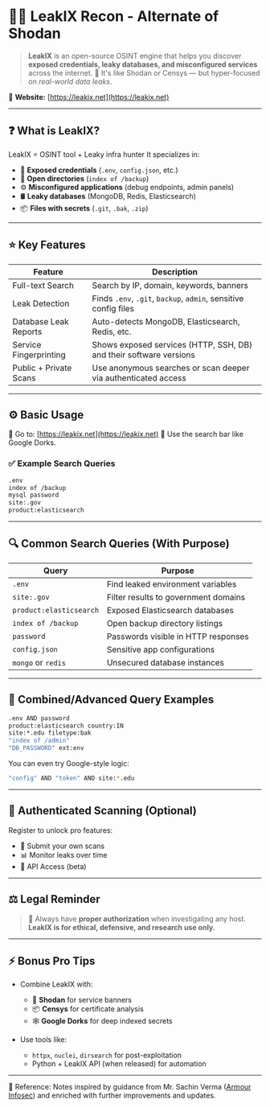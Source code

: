 
# 🕵️‍♂️ LeakIX Recon -  Alternate of Shodan
  
> **LeakIX** is an open-source OSINT engine that helps you discover **exposed credentials, leaky databases, and misconfigured services** across the internet.
> 📡 It's like Shodan or Censys — but hyper-focused on *real-world data leaks*.

🔗 **Website:** [https://leakix.net](https://leakix.net)

---

## ❓ What is LeakIX?

LeakIX = OSINT tool + Leaky infra hunter
It specializes in:

* 🔑 **Exposed credentials** (`.env`, `config.json`, etc.)
* 📂 **Open directories** (`index of /backup`)
* ⚙️ **Misconfigured applications** (debug endpoints, admin panels)
* 🛢️ **Leaky databases** (MongoDB, Redis, Elasticsearch)
* 📦 **Files with secrets** (`.git`, `.bak`, `.zip`)

---

## ⭐ Key Features

| Feature                | Description                                                        |
| ---------------------- | ------------------------------------------------------------------ |
| Full-text Search       | Search by IP, domain, keywords, banners                            |
| Leak Detection         | Finds `.env`, `.git`, `backup`, `admin`, sensitive config files    |
| Database Leak Reports  | Auto-detects MongoDB, Elasticsearch, Redis, etc.                   |
| Service Fingerprinting | Shows exposed services (HTTP, SSH, DB) and their software versions |
| Public + Private Scans | Use anonymous searches or scan deeper via authenticated access     |

---

## ⚙️ Basic Usage

🧭 Go to: [https://leakix.net](https://leakix.net)
📝 Use the search bar like Google Dorks.

### ✅ Example Search Queries

```bash
.env
index of /backup
mysql password
site:.gov
product:elasticsearch
```

---

## 🔍 Common Search Queries (With Purpose)

| Query                   | Purpose                              |
| ----------------------- | ------------------------------------ |
| `.env`                  | Find leaked environment variables    |
| `site:.gov`             | Filter results to government domains |
| `product:elasticsearch` | Exposed Elasticsearch databases      |
| `index of /backup`      | Open backup directory listings       |
| `password`              | Passwords visible in HTTP responses  |
| `config.json`           | Sensitive app configurations         |
| `mongo` or `redis`      | Unsecured database instances         |

---

## 🎯 Combined/Advanced Query Examples

```bash
.env AND password
product:elasticsearch country:IN
site:*.edu filetype:bak
"index of /admin"
"DB_PASSWORD" ext:env
```

You can even try Google-style logic:

```bash
"config" AND "token" AND site:*.edu
```

---

## 🔐 Authenticated Scanning (Optional)

Register to unlock pro features:

* 🚀 Submit your own scans
* 📊 Monitor leaks over time
* 🔑 API Access (beta)

---

## ⚖️ Legal Reminder

> 🛑 Always have **proper authorization** when investigating any host.
> **LeakIX is for ethical, defensive, and research use only.**

---

## ⚡ Bonus Pro Tips

* Combine LeakIX with:

  * 🔎 **Shodan** for service banners
  * 📦 **Censys** for certificate analysis
  * 🕸 **Google Dorks** for deep indexed secrets

* Use tools like:

  * `httpx`, `nuclei`, `dirsearch` for post-exploitation
  * Python + LeakIX API (when released) for automation

---

📖 Reference: Notes inspired by guidance from Mr. Sachin Verma ([Armour Infosec](https://www.armourinfosec.com/)) and enriched with further improvements and updates.

